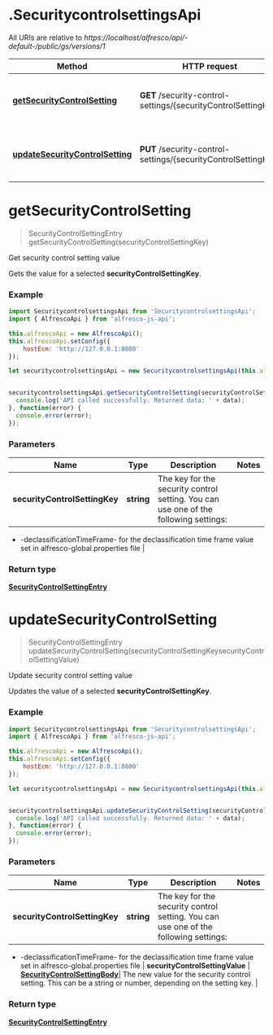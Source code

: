 # .SecuritycontrolsettingsApi

All URIs are relative to *https://localhost/alfresco/api/-default-/public/gs/versions/1*

Method | HTTP request | Description
------------- | ------------- | -------------
[**getSecurityControlSetting**](SecuritycontrolsettingsApi.md#getSecurityControlSetting) | **GET** /security-control-settings/{securityControlSettingKey} | Get security control setting value
[**updateSecurityControlSetting**](SecuritycontrolsettingsApi.md#updateSecurityControlSetting) | **PUT** /security-control-settings/{securityControlSettingKey} | Update security control setting value


<a name="getSecurityControlSetting"></a>
# **getSecurityControlSetting**
> SecurityControlSettingEntry getSecurityControlSetting(securityControlSettingKey)

Get security control setting value

Gets the value for a selected **securityControlSettingKey**.

### Example
```javascript
import SecuritycontrolsettingsApi from 'SecuritycontrolsettingsApi';
import { AlfrescoApi } from 'alfresco-js-api';

this.alfrescoApi = new AlfrescoApi();
this.alfrescoApi.setConfig({
    hostEcm: 'http://127.0.0.1:8080'
});

let securitycontrolsettingsApi = new SecuritycontrolsettingsApi(this.alfrescoApi);


securitycontrolsettingsApi.getSecurityControlSetting(securityControlSettingKey).then(function(data) {
  console.log('API called successfully. Returned data: ' + data);
}, function(error) {
  console.error(error);
});

```

### Parameters

Name | Type | Description  | Notes
------------- | ------------- | ------------- | -------------
 **securityControlSettingKey** | **string**| The key for the security control setting. You can use one of the following settings:
* -declassificationTimeFrame- for the declassification time frame value set in alfresco-global.properties file
 | 

### Return type

[**SecurityControlSettingEntry**](SecurityControlSettingEntry.md)

<a name="updateSecurityControlSetting"></a>
# **updateSecurityControlSetting**
> SecurityControlSettingEntry updateSecurityControlSetting(securityControlSettingKeysecurityControlSettingValue)

Update security control setting value

Updates the value of a selected **securityControlSettingKey**.

### Example
```javascript
import SecuritycontrolsettingsApi from 'SecuritycontrolsettingsApi';
import { AlfrescoApi } from 'alfresco-js-api';

this.alfrescoApi = new AlfrescoApi();
this.alfrescoApi.setConfig({
    hostEcm: 'http://127.0.0.1:8080'
});

let securitycontrolsettingsApi = new SecuritycontrolsettingsApi(this.alfrescoApi);


securitycontrolsettingsApi.updateSecurityControlSetting(securityControlSettingKeysecurityControlSettingValue).then(function(data) {
  console.log('API called successfully. Returned data: ' + data);
}, function(error) {
  console.error(error);
});

```

### Parameters

Name | Type | Description  | Notes
------------- | ------------- | ------------- | -------------
 **securityControlSettingKey** | **string**| The key for the security control setting. You can use one of the following settings:
* -declassificationTimeFrame- for the declassification time frame value set in alfresco-global.properties file
 | 
 **securityControlSettingValue** | [**SecurityControlSettingBody**](SecurityControlSettingBody.md)| The new value for the security control setting. This can be a string or number, depending on the setting key. | 

### Return type

[**SecurityControlSettingEntry**](SecurityControlSettingEntry.md)

